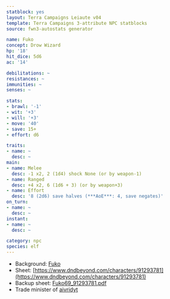 ```yaml
---
statblock: yes
layout: Terra Campaigns Leiaute v04
template: Terra Campaigns 3-attribute NPC statblocks
source: fwn3-autostats generator

name: Fuko
concept: Drow Wizard
hp: '18'
hit_dice: 5d6
ac: '14'

debilitations: ~
resistances: ~
immunities: ~
senses: ~

stats:
- brawl: '-1'
- wit: '+3'
- will: '+3'
- move: '40'
- save: 15+
- effort: d6

traits:
- name: ~
  desc: ~
main:
- name: Melee
  desc: -1 x2, 2 (1d4) shock None (or by weapon-1)
- name: Ranged
  desc: +4 x2, 6 (1d6 + 3) (or by weapon+3)
- name: Effort
  desc: '8 (2d6) save halves (***AoE***: 4, save negates)'
on_turn:
- name: ~
  desc: ~
instant:
- name: ~
  desc: ~

category: npc
species: elf
---
```


- Background: [Fuko](https://docs.google.com/document/d/1rUJ8a4tspXw7EO19ZT8kFBuYTdzwbRncvTgoOenkVGY?authuser=efsa%40bath.edu&usp=drive_fs)
- Sheet: [https://www.dndbeyond.com/characters/91293781](https://www.dndbeyond.com/characters/91293781)
- Backup sheet: [Fuko69_91293781.pdf](https://drive.google.com/open?id=13IqKUuCN3kjpjUQF5rGeaRJXS_LXu5sI&authuser=efsa%40bath.edu&usp=drive_fs)
- Trade minister of [aivridyt](aivridyt.md)

